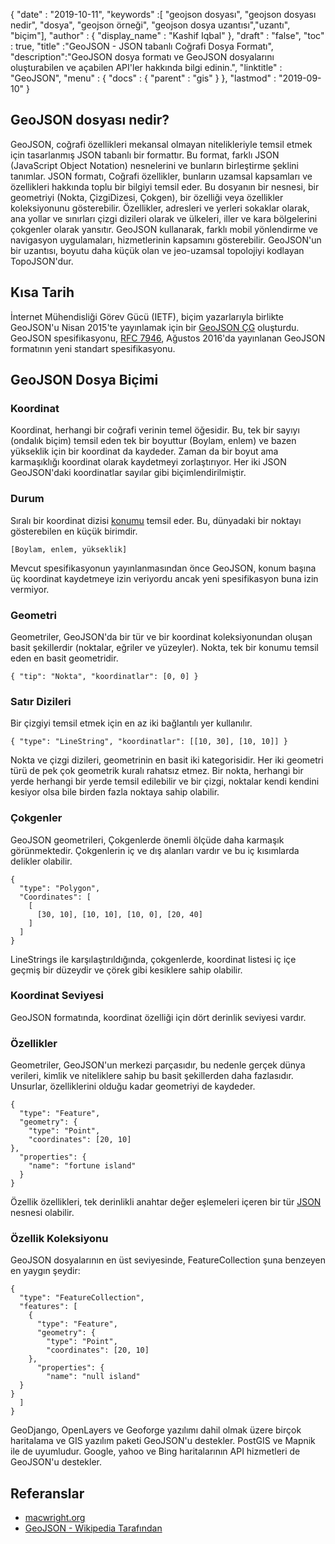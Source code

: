{
  "date" : "2019-10-11",
  "keywords" :[ "geojson dosyası", "geojson dosyası nedir", "dosya", "geojson örneği", "geojson dosya uzantısı","uzantı", "biçim"],
  "author" : {
    "display_name" : "Kashif Iqbal"
},
  "draft" : "false",
  "toc" : true,
  "title" :"GeoJSON - JSON tabanlı Coğrafi Dosya Formatı",
  "description":"GeoJSON dosya formatı ve GeoJSON dosyalarını oluşturabilen ve açabilen API'ler hakkında bilgi edinin.",
  "linktitle" : "GeoJSON",
  "menu" : {
    "docs" : {
      "parent" : "gis"
}
},
  "lastmod" : "2019-09-10"
}

## GeoJSON dosyası nedir?

GeoJSON, coğrafi özellikleri mekansal olmayan nitelikleriyle temsil etmek için tasarlanmış JSON tabanlı bir formattır. Bu format, farklı JSON (JavaScript Object Notation) nesnelerini ve bunların birleştirme şeklini tanımlar. JSON formatı, Coğrafi özellikler, bunların uzamsal kapsamları ve özellikleri hakkında toplu bir bilgiyi temsil eder. Bu dosyanın bir nesnesi, bir geometriyi (Nokta, ÇizgiDizesi, Çokgen), bir özelliği veya özellikler koleksiyonunu gösterebilir. Özellikler, adresleri ve yerleri sokaklar olarak, ana yollar ve sınırları çizgi dizileri olarak ve ülkeleri, iller ve kara bölgelerini çokgenler olarak yansıtır. GeoJSON kullanarak, farklı mobil yönlendirme ve navigasyon uygulamaları, hizmetlerinin kapsamını gösterebilir. GeoJSON'un bir uzantısı, boyutu daha küçük olan ve jeo-uzamsal topolojiyi kodlayan TopoJSON'dur.

## Kısa Tarih ##

İnternet Mühendisliği Görev Gücü (IETF), biçim yazarlarıyla birlikte GeoJSON'u Nisan 2015'te yayınlamak için bir [GeoJSON ÇG](https://datatracker.ietf.org/wg/geojson/charter/) oluşturdu. GeoJSON spesifikasyonu, [RFC 7946](https://tools.ietf.org/html/rfc7946), Ağustos 2016'da yayınlanan GeoJSON formatının yeni standart spesifikasyonu.

## GeoJSON Dosya Biçimi ##

### Koordinat ###

Koordinat, herhangi bir coğrafi verinin temel öğesidir. Bu, tek bir sayıyı (ondalık biçim) temsil eden tek bir boyuttur (Boylam, enlem) ve bazen yükseklik için bir koordinat da kaydeder. Zaman da bir boyut ama karmaşıklığı koordinat olarak kaydetmeyi zorlaştırıyor. Her iki JSON GeoJSON'daki koordinatlar sayılar gibi biçimlendirilmiştir.

### Durum ###

Sıralı bir koordinat dizisi [konumu](https://geojson.org/geojson-spec.html#positions) temsil eder. Bu, dünyadaki bir noktayı gösterebilen en küçük birimdir.

`[Boylam, enlem, yükseklik]`

Mevcut spesifikasyonun yayınlanmasından önce GeoJSON, konum başına üç koordinat kaydetmeye izin veriyordu ancak yeni spesifikasyon buna izin vermiyor.

### Geometri ###

Geometriler, GeoJSON'da bir tür ve bir koordinat koleksiyonundan oluşan basit şekillerdir (noktalar, eğriler ve yüzeyler). Nokta, tek bir konumu temsil eden en basit geometridir.

`{ "tip": "Nokta", "koordinatlar": [0, 0] }`

### Satır Dizileri ###

Bir çizgiyi temsil etmek için en az iki bağlantılı yer kullanılır.

`{ "type": "LineString", "koordinatlar": [[10, 30], [10, 10]] }`

Nokta ve çizgi dizileri, geometrinin en basit iki kategorisidir. Her iki geometri türü de pek çok geometrik kuralı rahatsız etmez. Bir nokta, herhangi bir yerde herhangi bir yerde temsil edilebilir ve bir çizgi, noktalar kendi kendini kesiyor olsa bile birden fazla noktaya sahip olabilir.

### Çokgenler ###

GeoJSON geometrileri, Çokgenlerde önemli ölçüde daha karmaşık görünmektedir. Çokgenlerin iç ve dış alanları vardır ve bu iç kısımlarda delikler olabilir.

```
{
  "type": "Polygon",
  "Coordinates": [
    [
      [30, 10], [10, 10], [10, 0], [20, 40]
    ]
  ]
}
```

LineStrings ile karşılaştırıldığında, çokgenlerde, koordinat listesi iç içe geçmiş bir düzeydir ve çörek gibi kesiklere sahip olabilir.

### Koordinat Seviyesi ###

GeoJSON formatında, koordinat özelliği için dört derinlik seviyesi vardır.

### Özellikler ###

Geometriler, GeoJSON'un merkezi parçasıdır, bu nedenle gerçek dünya verileri, kimlik ve niteliklere sahip bu basit şekillerden daha fazlasıdır. Unsurlar, özelliklerini olduğu kadar geometriyi de kaydeder.

```
{
  "type": "Feature",
  "geometry": {
    "type": "Point",
    "coordinates": [20, 10]
},
  "properties": {
    "name": "fortune island"
  }
}

```

Özellik özellikleri, tek derinlikli anahtar değer eşlemeleri içeren bir tür [JSON](http://json.org/) nesnesi olabilir.

### Özellik Koleksiyonu ###

GeoJSON dosyalarının en üst seviyesinde, FeatureCollection şuna benzeyen en yaygın şeydir:

```
{
  "type": "FeatureCollection",
  "features": [
    {
      "type": "Feature",
      "geometry": {
        "type": "Point",
        "coordinates": [20, 10]
    },
      "properties": {
        "name": "null island"
  }
}
  ]
}
```

GeoDjango, OpenLayers ve Geoforge yazılımı dahil olmak üzere birçok haritalama ve GIS yazılım paketi GeoJSON'u destekler. PostGIS ve Mapnik ile de uyumludur. Google, yahoo ve Bing haritalarının API hizmetleri de GeoJSON'u destekler.

## Referanslar ##

* [macwright.org](https://macwright.org/2015/03/23/geojson-second-bite.html)
* [GeoJSON - Wikipedia Tarafından](https://en.wikipedia.org/wiki/GeoJSON)

